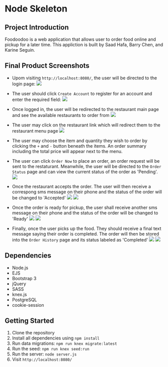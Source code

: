 # Node Skeleton

## Project Introduction
Foodoodoo is a web application that allows user to order food online and pickup for a later time. This appliction is built by Saad Hafa, Barry Chen, and Karine Seguin.

## Final Product Screenshots
- Upom visiting `http://localhost:8080/`, the user will be directed to the login page:
![](https://github.com/leboss125/-midterm_project/blob/master/screenshots/Screen%20Shot%202019-06-24%20at%208.38.35%20PM.png)
- The user should click `Create Account` to register for an account and enter the required field:
![](https://github.com/leboss125/-midterm_project/blob/master/screenshots/Screen%20Shot%202019-06-24%20at%208.39.18%20PM.png)
- Once logged in, the user will be redirected to the restaurant main page and see the available restaurants to order from
![](https://github.com/leboss125/-midterm_project/blob/master/screenshots/Screen%20Shot%202019-06-24%20at%208.39.51%20PM.png)
- The user may click on the restaurant link which will redirect them to the restaurant menu page
![](https://github.com/leboss125/-midterm_project/blob/master/screenshots/Screen%20Shot%202019-06-24%20at%208.41.05%20PM.png)
- The user may choose the item and quantity they wish to order by clicking the `+` and `-` button beneath the items. An order summary including the total price will appear next to the menu.
- The user can click `Order Now` to place an order, an order request will be sent to the restaturant. Meanwhile, the user will be directed to the `Order Status` page and can view the current status of the order as 'Pending'.
![](https://github.com/leboss125/-midterm_project/blob/master/screenshots/Screen%20Shot%202019-06-24%20at%208.54.09%20PM.png)
- Once the restaurant accepts the order. The user will then receive a correspong sms message on their phone and the status of the order will be changed to 'Accepted'
![](https://github.com/leboss125/-midterm_project/blob/master/screenshots/64887449_796466794083165_5136017966680244224_n.jpg)
![](https://github.com/leboss125/-midterm_project/blob/master/screenshots/Screen%20Shot%202019-06-24%20at%208.54.35%20PM.png)

- Once the order is ready for pickup, the user shall receive another sms message on their phone and the status of the order will be changed to 'Ready'
![](https://github.com/leboss125/-midterm_project/blob/master/screenshots/65736145_593740377781669_680116304773906432_n.jpg)
![](https://github.com/leboss125/-midterm_project/blob/master/screenshots/Screen%20Shot%202019-06-24%20at%208.54.55%20PM.png)
- Finally, once the user picks up the food. They should receive a final text message saying their order is completed. The order will then be stored into the `Order History` page and its status labeled as 'Completed'
![](https://github.com/leboss125/-midterm_project/blob/master/screenshots/65378892_1095170254009096_7623004262439583744_n.jpg)
![](https://github.com/leboss125/-midterm_project/blob/master/screenshots/Screen%20Shot%202019-06-24%20at%208.57.05%20PM.png)
## Dependencies

- Node.js
- EJS
- Bootstrap 3
- jQuery
- SASS
- knex.js
- PostgreSQL
- cookie-session

## Getting Started
1. Clone the repository
2. Install all dependencies using `npm install`
3. Run data migrations: `npm run knex migrate:latest`
4. Run the seed: `npm run knex seed:run`
5. Run the server: `node server.js`
6. Visit `http://localhost:8080/`
